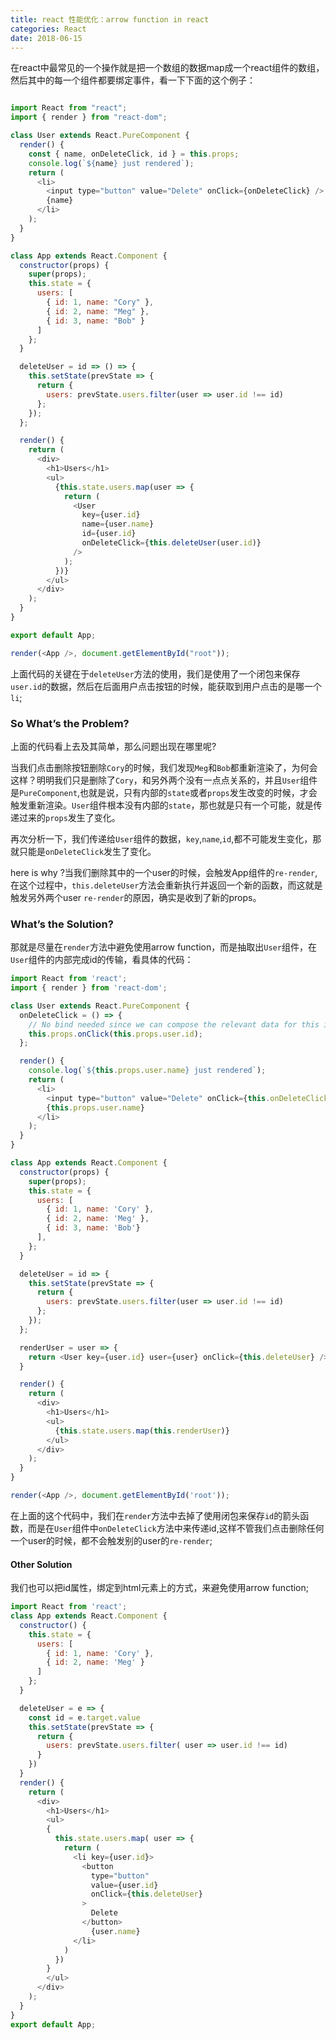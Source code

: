 ```yaml
---
title: react 性能优化：arrow function in react
categories: React
date: 2018-06-15
---
```

在react中最常见的一个操作就是把一个数组的数据map成一个react组件的数组，然后其中的每一个组件都要绑定事件，看一下下面的这个例子：
``` js

import React from "react";
import { render } from "react-dom";

class User extends React.PureComponent {
  render() {
    const { name, onDeleteClick, id } = this.props;
    console.log(`${name} just rendered`);
    return (
      <li>
        <input type="button" value="Delete" onClick={onDeleteClick} />
        {name}
      </li>
    );
  }
}

class App extends React.Component {
  constructor(props) {
    super(props);
    this.state = {
      users: [
        { id: 1, name: "Cory" },
        { id: 2, name: "Meg" },
        { id: 3, name: "Bob" }
      ]
    };
  }

  deleteUser = id => () => {
    this.setState(prevState => {
      return {
        users: prevState.users.filter(user => user.id !== id)
      };
    });
  };

  render() {
    return (
      <div>
        <h1>Users</h1>
        <ul>
          {this.state.users.map(user => {
            return (
              <User
                key={user.id}
                name={user.name}
                id={user.id}
                onDeleteClick={this.deleteUser(user.id)}
              />
            );
          })}
        </ul>
      </div>
    );
  }
}

export default App;

render(<App />, document.getElementById("root"));
```
上面代码的关键在于`deleteUser`方法的使用，我们是使用了一个闭包来保存`user.id`的数据，然后在后面用户点击按钮的时候，能获取到用户点击的是哪一个`li`;

### So What’s the Problem?
上面的代码看上去及其简单，那么问题出现在哪里呢?

当我们点击删除按钮删除`Cory`的时候，我们发现`Meg`和`Bob`都重新渲染了，为何会这样？明明我们只是删除了`Cory`，和另外两个没有一点点关系的，并且`User`组件是`PureComponent`,也就是说，只有内部的`state`或者`props`发生改变的时候，才会触发重新渲染。`User`组件根本没有内部的`state`，那也就是只有一个可能，就是传递过来的`props`发生了变化。

再次分析一下，我们传递给`User`组件的数据，`key`,`name`,`id`,都不可能发生变化，那就只能是`onDeleteClick`发生了变化。

here is why ?当我们删除其中的一个user的时候，会触发App组件的`re-render`,在这个过程中，`this.deleteUser`方法会重新执行并返回一个新的函数，而这就是触发另外两个user `re-render`的原因，确实是收到了新的props。

### What’s the Solution?
那就是尽量在`render`方法中避免使用arrow function，而是抽取出`User`组件，在`User`组件的内部完成id的传输，看具体的代码：
``` js
import React from 'react';
import { render } from 'react-dom';

class User extends React.PureComponent {
  onDeleteClick = () => {
    // No bind needed since we can compose the relevant data for this item here
    this.props.onClick(this.props.user.id);
  };

  render() {
    console.log(`${this.props.user.name} just rendered`);
    return (
      <li>
        <input type="button" value="Delete" onClick={this.onDeleteClick} />
        {this.props.user.name}
      </li>
    );
  }
}

class App extends React.Component {
  constructor(props) {
    super(props);
    this.state = {
      users: [
        { id: 1, name: 'Cory' },
        { id: 2, name: 'Meg' },
        { id: 3, name: 'Bob'}
      ],
    };
  }

  deleteUser = id => {
    this.setState(prevState => {
      return {
        users: prevState.users.filter(user => user.id !== id)
      };
    });
  };

  renderUser = user => {
    return <User key={user.id} user={user} onClick={this.deleteUser} />;
  }

  render() {
    return (
      <div>
        <h1>Users</h1>
        <ul>
          {this.state.users.map(this.renderUser)}
        </ul>
      </div>
    );
  }
}

render(<App />, document.getElementById('root'));
```
在上面的这个代码中，我们在`render`方法中去掉了使用闭包来保存`id`的箭头函数，而是在`User`组件中`onDeleteClick`方法中来传递id,这样不管我们点击删除任何一个user的时候，都不会触发别的user的`re-render`;

#### Other Solution
我们也可以把id属性，绑定到html元素上的方式，来避免使用arrow function;

``` js
import React from 'react';
class App extends React.Component {  
  constructor() {    
    this.state = {      
      users: [        
        { id: 1, name: 'Cory' },         
        { id: 2, name: 'Meg' }      
      ]    
    };  
  }

  deleteUser = e => {   
    const id = e.target.value
    this.setState(prevState => {      
      return {
        users: prevState.users.filter( user => user.id !== id)
      }    
    })  
  }   
  render() {    
    return (      
      <div>        
        <h1>Users</h1>        
        <ul>        
        {           
          this.state.users.map( user => {            
            return (              
              <li key={user.id}>                
                <button                   
                  type="button"                   
                  value={user.id}                   
                  onClick={this.deleteUser}
                >
                  Delete
                </button>             
                  {user.name}              
              </li>            
            )          
          })        
        }        
        </ul>      
      </div>    
    );  
  }
}
export default App;
```
